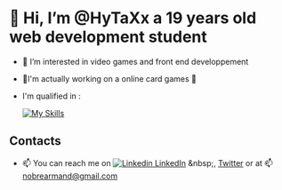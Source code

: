 # 👋 Hi, I’m @HyTaXx a 19 years old web development student #

- 👀 I’m interested in video games and front end developpement
- 🔬I'm actually working on a online card games 🎲
- I'm qualified in :   
 
  [![My Skills](https://skills.thijs.gg/icons?i=js,html,css,php,py)](https://skills.thijs.gg)
## Contacts
- 📫 You can reach me on [![Linkedin](https://i.stack.imgur.com/gVE0j.png) LinkedIn](https://www.linkedin.com/](https://www.linkedin.com/in/armand-nobre-996057224/))
&nbsp;, [Twitter]([https://twitter.com/SFO_HyTaX](https://twitter.com/hytaxxxx)) or at 📫 nobrearmand@gmail.com


<!---
HyTaXx/HyTaXx is a ✨ special ✨ repository because its `README.md` (this file) appears on your GitHub profile.
You can click the Preview link to take a look at your changes.
--->

